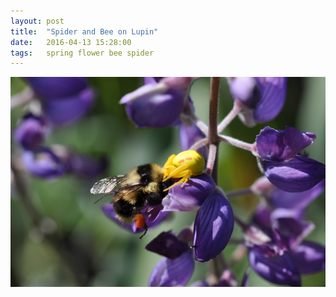 ```yaml
---
layout: post
title:  "Spider and Bee on Lupin"
date:   2016-04-13 15:28:00
tags: 	spring flower bee spider
---
```


![Spider and Bee](/images/spider-and-bee.png)